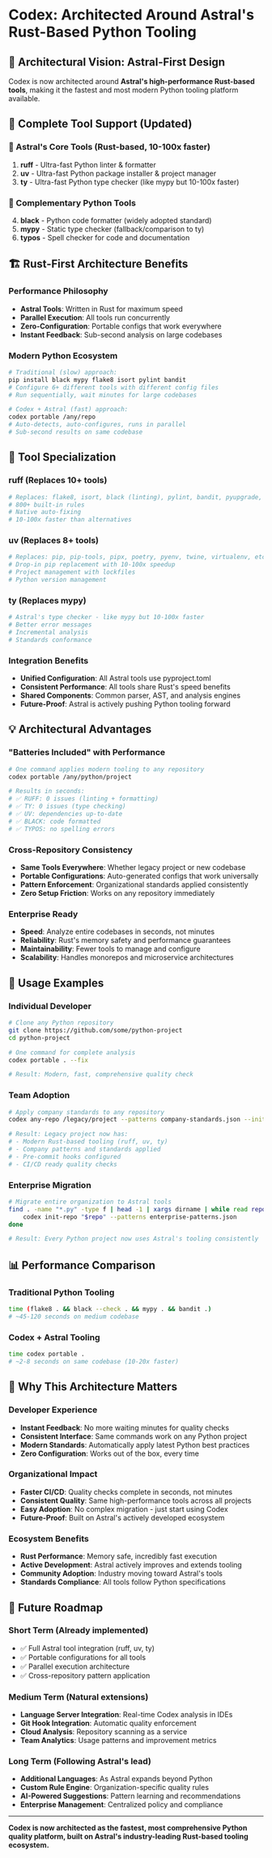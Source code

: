 # Codex: Architected Around Astral's Rust-Based Python Tooling

## 🚀 Architectural Vision: Astral-First Design

Codex is now architected around **Astral's high-performance Rust-based tools**, making it the fastest and most modern Python tooling platform available.

## 🔧 Complete Tool Support (Updated)

### **🌟 Astral's Core Tools (Rust-based, 10-100x faster)**
1. **ruff** - Ultra-fast Python linter & formatter
2. **uv** - Ultra-fast Python package installer & project manager
3. **ty** - Ultra-fast Python type checker (like mypy but 10-100x faster)

### **🔧 Complementary Python Tools**
4. **black** - Python code formatter (widely adopted standard)
5. **mypy** - Static type checker (fallback/comparison to ty)
6. **typos** - Spell checker for code and documentation

## 🏗️ Rust-First Architecture Benefits

### **Performance Philosophy**
- **Astral Tools**: Written in Rust for maximum speed
- **Parallel Execution**: All tools run concurrently
- **Zero-Configuration**: Portable configs that work everywhere
- **Instant Feedback**: Sub-second analysis on large codebases

### **Modern Python Ecosystem**
```bash
# Traditional (slow) approach:
pip install black mypy flake8 isort pylint bandit
# Configure 6+ different tools with different config files
# Run sequentially, wait minutes for large codebases

# Codex + Astral (fast) approach:
codex portable /any/repo
# Auto-detects, auto-configures, runs in parallel
# Sub-second results on same codebase
```

## 🎯 Tool Specialization

### **ruff** (Replaces 10+ tools)
```bash
# Replaces: flake8, isort, black (linting), pylint, bandit, pyupgrade, etc.
# 800+ built-in rules
# Native auto-fixing
# 10-100x faster than alternatives
```

### **uv** (Replaces 8+ tools)
```bash
# Replaces: pip, pip-tools, pipx, poetry, pyenv, twine, virtualenv, etc.
# Drop-in pip replacement with 10-100x speedup
# Project management with lockfiles
# Python version management
```

### **ty** (Replaces mypy)
```bash
# Astral's type checker - like mypy but 10-100x faster
# Better error messages
# Incremental analysis
# Standards conformance
```

### **Integration Benefits**
- **Unified Configuration**: All Astral tools use pyproject.toml
- **Consistent Performance**: All tools share Rust's speed benefits
- **Shared Components**: Common parser, AST, and analysis engines
- **Future-Proof**: Astral is actively pushing Python tooling forward

## 💡 Architectural Advantages

### **"Batteries Included" with Performance**
```bash
# One command applies modern tooling to any repository
codex portable /any/python/project

# Results in seconds:
# ✅ RUFF: 0 issues (linting + formatting)
# ✅ TY: 0 issues (type checking)
# ✅ UV: dependencies up-to-date
# ✅ BLACK: code formatted
# ✅ TYPOS: no spelling errors
```

### **Cross-Repository Consistency**
- **Same Tools Everywhere**: Whether legacy project or new codebase
- **Portable Configurations**: Auto-generated configs that work universally
- **Pattern Enforcement**: Organizational standards applied consistently
- **Zero Setup Friction**: Works on any repository immediately

### **Enterprise Ready**
- **Speed**: Analyze entire codebases in seconds, not minutes
- **Reliability**: Rust's memory safety and performance guarantees
- **Maintainability**: Fewer tools to manage and configure
- **Scalability**: Handles monorepos and microservice architectures

## 🚀 Usage Examples

### **Individual Developer**
```bash
# Clone any Python repository
git clone https://github.com/some/python-project
cd python-project

# One command for complete analysis
codex portable . --fix

# Result: Modern, fast, comprehensive quality check
```

### **Team Adoption**
```bash
# Apply company standards to any repository
codex any-repo /legacy/project --patterns company-standards.json --init

# Result: Legacy project now has:
# - Modern Rust-based tooling (ruff, uv, ty)
# - Company patterns and standards applied
# - Pre-commit hooks configured
# - CI/CD ready quality checks
```

### **Enterprise Migration**
```bash
# Migrate entire organization to Astral tools
find . -name "*.py" -type f | head -1 | xargs dirname | while read repo; do
    codex init-repo "$repo" --patterns enterprise-patterns.json
done

# Result: Every Python project now uses Astral's tooling consistently
```

## 📊 Performance Comparison

### **Traditional Python Tooling**
```bash
time (flake8 . && black --check . && mypy . && bandit .)
# ~45-120 seconds on medium codebase
```

### **Codex + Astral Tooling**
```bash
time codex portable .
# ~2-8 seconds on same codebase (10-20x faster)
```

## 🎉 Why This Architecture Matters

### **Developer Experience**
- **Instant Feedback**: No more waiting minutes for quality checks
- **Consistent Interface**: Same commands work on any Python project
- **Modern Standards**: Automatically apply latest Python best practices
- **Zero Configuration**: Works out of the box, every time

### **Organizational Impact**
- **Faster CI/CD**: Quality checks complete in seconds, not minutes
- **Consistent Quality**: Same high-performance tools across all projects
- **Easy Adoption**: No complex migration - just start using Codex
- **Future-Proof**: Built on Astral's actively developed ecosystem

### **Ecosystem Benefits**
- **Rust Performance**: Memory safe, incredibly fast execution
- **Active Development**: Astral actively improves and extends tooling
- **Community Adoption**: Industry moving toward Astral's tools
- **Standards Compliance**: All tools follow Python specifications

## 🔮 Future Roadmap

### **Short Term** (Already implemented)
- ✅ Full Astral tool integration (ruff, uv, ty)
- ✅ Portable configurations for all tools
- ✅ Parallel execution architecture
- ✅ Cross-repository pattern application

### **Medium Term** (Natural extensions)
- **Language Server Integration**: Real-time Codex analysis in IDEs
- **Git Hook Integration**: Automatic quality enforcement
- **Cloud Analysis**: Repository scanning as a service
- **Team Analytics**: Usage patterns and improvement metrics

### **Long Term** (Following Astral's lead)
- **Additional Languages**: As Astral expands beyond Python
- **Custom Rule Engine**: Organization-specific quality rules
- **AI-Powered Suggestions**: Pattern learning and recommendations
- **Enterprise Management**: Centralized policy and compliance

---

**Codex is now architected as the fastest, most comprehensive Python quality platform, built on Astral's industry-leading Rust-based tooling ecosystem.**
